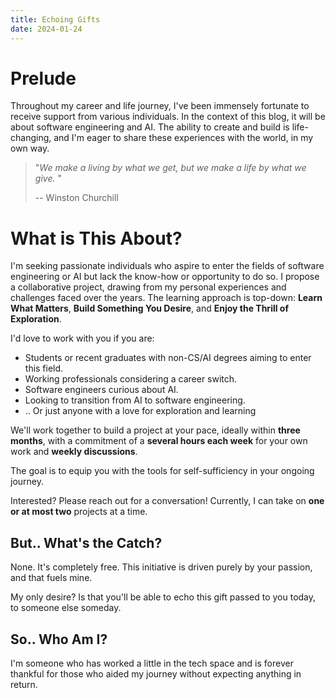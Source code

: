 ```yaml
---
title: Echoing Gifts
date: 2024-01-24
---
```

# Prelude

Throughout my career and life journey, I've been immensely fortunate to receive support from various individuals. In the context of this blog, it will be about software engineering and AI. The ability to create and build is life-changing, and I'm eager to share these experiences with the world, in my own way. 

> "*We make a living by what we get, but we make a life by what we give.* "
> 
> -- Winston Churchill 

# What is This About?

I'm seeking passionate individuals who aspire to enter the fields of software engineering or AI but lack the know-how or opportunity to do so. I propose a collaborative project, drawing from my personal experiences and challenges faced over the years. The learning approach is top-down: **Learn What Matters**, **Build Something You Desire**, and **Enjoy the Thrill of Exploration**.

I'd love to work with you if you are:

- Students or recent graduates with non-CS/AI degrees aiming to enter this field.
- Working professionals considering a career switch.
- Software engineers curious about AI.
- Looking to transition from AI to software engineering.
- .. Or just anyone with a love for exploration and learning

We'll work together to build a project at your pace, ideally within **three months**, with a commitment of a **several hours each week** for your own work and **weekly discussions**.

The goal is to equip you with the tools for self-sufficiency in your ongoing journey.

Interested? Please reach out for a conversation! Currently, I can take on **one or at most two** projects at a time.

## But.. What's the Catch?

None. It's completely free. This initiative is driven purely by your passion, and that fuels mine.

My only desire? Is that you'll be able to echo this gift passed to you today, to someone else someday.

## So.. Who Am I?

I'm someone who has worked a little in the tech space and is forever thankful for those who aided my journey without expecting anything in return.